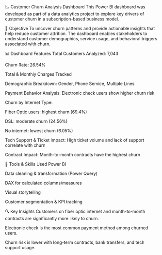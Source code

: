 📉 Customer Churn Analysis Dashboard
This Power BI dashboard was developed as part of a data analytics project to explore key drivers of customer churn in a subscription-based business model.

🧠 Objective
To uncover churn patterns and provide actionable insights that help reduce customer attrition. The dashboard enables stakeholders to understand customer demographics, service usage, and behavioral triggers associated with churn.

📊 Dashboard Features
Total Customers Analyzed: 7,043

Churn Rate: 26.54%

Total & Monthly Charges Tracked

Demographic Breakdown: Gender, Phone Service, Multiple Lines

Payment Behavior Analysis: Electronic check users show higher churn risk

Churn by Internet Type:

Fiber Optic users: highest churn (69.4%)

DSL: moderate churn (24.56%)

No internet: lowest churn (6.05%)

Tech Support & Ticket Impact: High ticket volume and lack of support correlate with churn

Contract Impact: Month-to-month contracts have the highest churn

📌 Tools & Skills Used
Power BI

Data cleaning & transformation (Power Query)

DAX for calculated columns/measures

Visual storytelling

Customer segmentation & KPI tracking

🔍 Key Insights
Customers on fiber optic internet and month-to-month contracts are significantly more likely to churn.

Electronic check is the most common payment method among churned users.

Churn risk is lower with long-term contracts, bank transfers, and tech support usage.
